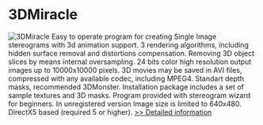 # 3DMiracle
![3DMiracle](https://mycommerce.akamaized.net/api/pimages/P131780/BIG/131780.GIF)
Easy to operate program for creating Single Image stereograms with 3d animation support. 3 rendering algorithms, including hidden surface removal and distortions compensation. Removing 3D object slices by means internal oversampling. 24 bits color high resolution output images up to 10000x10000 pixels. 3D movies may be saved in AVI files, compressed with any available codec, including MPEG4. Standart depth masks, recommended 3DMonster. Installation package includes a set of sample textures and 3D masks. Program provided with stereogram wizard for beginners. In unregistered version Image size is limited to 640x480. DirectX5 based (required 5 or higher).
[>> Detailed information](https://secure.shareit.com/shareit/product.html?productid=131780&affiliateid=200057808)